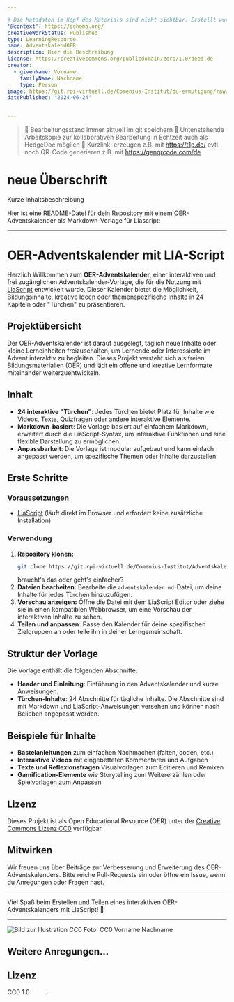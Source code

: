 ```yaml
---

# Die Metadaten im Kopf des Materials sind nicht sichtbar. Erstellt wurden sie mit dem Metadatengenerator von OERSI: https://oersi.gitlab.io/metadata-form/metadata-generator.html 
'@context': https://schema.org/
creativeWorkStatus: Published
type: LearningResource
name: AdventskalendOER
description: Hier die Beschreibung
license: https://creativecommons.org/publicdomain/zero/1.0/deed.de
creator:
  - givenName: Vorname
    familyName: Nachname
    type: Person
image: https://git.rpi-virtuell.de/Comenius-Institut/du-ermutigung/raw/branch/main/du-schaffst-das-uebersicht.jpg
datePublished: '2024-06-24'


---
```


> :floppy_disk:   Bearbeitungsstand immer aktuell im git speichern
> :memo: Untenstehende Arbeitskopie zur kollaborativen Bearbeitung in Echtzeit auch als HedgeDoc möglich
> :link: Kurzlink: erzeugen z.B. mit https://t1p.de/
> evtl. noch QR-Code generieren z.B. mit https://genqrcode.com/de

# neue Überschrift

Kurze Inhaltsbeschreibung

Hier ist eine README-Datei für dein Repository mit einem OER-Adventskalender als Markdown-Vorlage für Liascript:

---

# OER-Adventskalender mit LIA-Script

Herzlich Willkommen zum **OER-Adventskalender**, einer interaktiven und frei zugänglichen Adventskalender-Vorlage, die für die Nutzung mit [LiaScript](https://liascript.github.io/) entwickelt wurde. Dieser Kalender bietet die Möglichkeit, Bildungsinhalte, kreative Ideen oder themenspezifische Inhalte in 24 Kapiteln oder "Türchen" zu präsentieren.

## Projektübersicht

Der OER-Adventskalender ist darauf ausgelegt, täglich neue Inhalte oder kleine Lerneinheiten freizuschalten, um Lernende oder Interessierte im Advent interaktiv zu begleiten. Dieses Projekt versteht sich als freien Bildungsmaterialien (OER) und lädt ein offene und kreative Lernformate miteinander weiterzuentwickeln.

## Inhalt

- **24 interaktive "Türchen"**: Jedes Türchen bietet Platz für Inhalte wie Videos, Texte, Quizfragen oder andere interaktive Elemente.
- **Markdown-basiert**: Die Vorlage basiert auf einfachem Markdown, erweitert durch die LiaScript-Syntax, um interaktive Funktionen und eine flexible Darstellung zu ermöglichen.
- **Anpassbarkeit**: Die Vorlage ist modular aufgebaut und kann einfach angepasst werden, um spezifische Themen oder Inhalte darzustellen.

## Erste Schritte

### Voraussetzungen

- [LiaScript](https://liascript.github.io/) (läuft direkt im Browser und erfordert keine zusätzliche Installation)

### Verwendung

1. **Repository klonen:**
   ```bash
   git clone https://git.rpi-virtuell.de/Comenius-Institut/AdventskalendOER.git
   ```
   braucht's das oder geht's einfacher?
2. **Dateien bearbeiten:** Bearbeite die `adventskalender.md`-Datei, um deine Inhalte für jedes Türchen hinzuzufügen.
3. **Vorschau anzeigen:** Öffne die Datei mit dem LiaScript Editor oder ziehe sie in einen kompatiblen Webbrowser, um eine Vorschau der interaktiven Inhalte zu sehen.
4. **Teilen und anpassen:** Passe den Kalender für deine spezifischen Zielgruppen an oder teile ihn in deiner Lerngemeinschaft.

## Struktur der Vorlage

Die Vorlage enthält die folgenden Abschnitte:

- **Header und Einleitung**: Einführung in den Adventskalender und kurze Anweisungen.
- **Türchen-Inhalte**: 24 Abschnitte für tägliche Inhalte. Die Abschnitte sind mit Markdown und LiaScript-Anweisungen versehen und können nach Belieben angepasst werden.

## Beispiele für Inhalte

- **Bastelanleitungen** zum einfachen Nachmachen (falten, coden, etc.)
- **Interaktive Videos** mit eingebetteten Kommentaren und Aufgaben
- **Texte und Reflexionsfragen** Visualvorlagen zum Editieren und Remixen
- **Gamification-Elemente** wie Storytelling zum Weitererzählen oder Spielvorlagen zum Anpassen

## Lizenz

Dieses Projekt ist als Open Educational Resource (OER) unter der [Creative Commons Lizenz CC0](https://creativecommons.org/licenses/) verfügbar 

## Mitwirken

Wir freuen uns über Beiträge zur Verbesserung und Erweiterung des OER-Adventskalenders. Bitte reiche Pull-Requests ein oder öffne ein Issue, wenn du Anregungen oder Fragen hast.

---

Viel Spaß beim Erstellen und Teilen eines interaktiven OER-Adventskalenders mit LiaScript! 🎄

---

![Bild zur Illustration CC0](URL)
Foto: CC0 Vorname Nachname

## Weitere Anregungen...


## Lizenz
<p class="attribution" Lizenz: <a target="_blank" rel="noopener noreferrer" href="https://creativecommons.org/publicdomain/zero/1.0/deed.de">CC0 1.0 <img src="https://mirrors.creativecommons.org/presskit/icons/cc.svg" style="height: 1em; margin-right: 0.125em; display: inline;"></img><img src="https://mirrors.creativecommons.org/presskit/icons/zero.svg" style="height: 1em; margin-right: 0.125em; display: inline;"></img></a>.</p>
